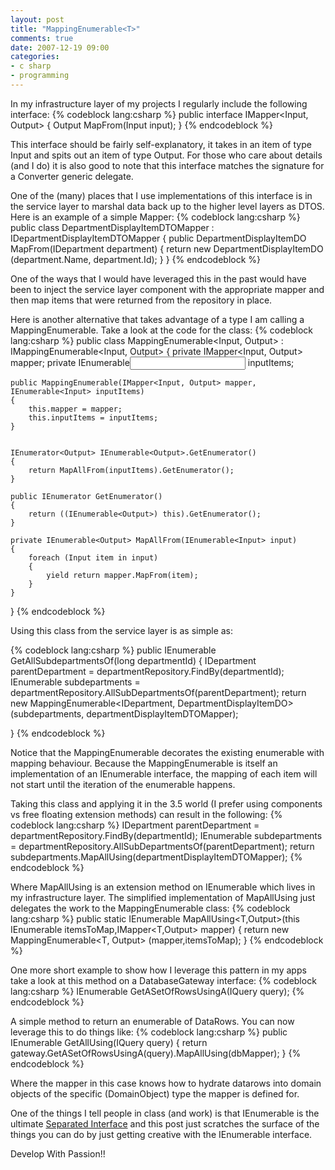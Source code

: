 ```yaml
---
layout: post
title: "MappingEnumerable<T>"
comments: true
date: 2007-12-19 09:00
categories:
- c sharp
- programming
---
```


In my infrastructure layer of my projects I regularly include the following interface:
{% codeblock lang:csharp %}
public interface IMapper<Input, Output>
{
  Output MapFrom(Input input);
}
{% endcodeblock %}




This interface should be fairly self-explanatory, it takes in an item of type Input and spits out an item of type Output. For those who care about details (and I do) it is also good to note that this interface matches the signature for a Converter generic delegate.

One of the (many) places that I use implementations of this interface is in the service layer to marshal data back up to the higher level layers as DTOS. Here is an example of a simple Mapper:
{% codeblock lang:csharp %}
public class DepartmentDisplayItemDTOMapper : IDepartmentDisplayItemDTOMapper 
{
  public DepartmentDisplayItemDO MapFrom(IDepartment department) 
  {
    return new DepartmentDisplayItemDO
      (department.Name, department.Id);
  }
}
{% endcodeblock %}




One of the ways that I would have leveraged this in the past would have been to inject the service layer component with the appropriate mapper and then map items that were returned from the repository in place.

Here is another alternative that takes advantage of a type I am calling a MappingEnumerable<T>. Take a look at the code for the class:
{% codeblock lang:csharp %}
public class MappingEnumerable<Input, Output> : IMappingEnumerable<Input, Output>
{
    private IMapper<Input, Output> mapper;
    private IEnumerable<Input> inputItems;


    public MappingEnumerable(IMapper<Input, Output> mapper, IEnumerable<Input> inputItems)
    {
        this.mapper = mapper;
        this.inputItems = inputItems;
    }


    IEnumerator<Output> IEnumerable<Output>.GetEnumerator()
    {
        return MapAllFrom(inputItems).GetEnumerator();
    }

    public IEnumerator GetEnumerator()
    {
        return ((IEnumerable<Output>) this).GetEnumerator();
    }

    private IEnumerable<Output> MapAllFrom(IEnumerable<Input> input)
    {
        foreach (Input item in input)
        {
            yield return mapper.MapFrom(item);
        }
    }
}
{% endcodeblock %}




Using this class from the service layer is as simple as:

 
{% codeblock lang:csharp %}
public IEnumerable<DepartmentDisplayItemDO> GetAllSubdepartmentsOf(long departmentId)
{
    IDepartment parentDepartment = departmentRepository.FindBy(departmentId);
    IEnumerable<IDepartment> subdepartments = departmentRepository.AllSubDepartmentsOf(parentDepartment);
    return
        new MappingEnumerable<IDepartment, DepartmentDisplayItemDO>
            (subdepartments,
             departmentDisplayItemDTOMapper);
    
}
{% endcodeblock %}




Notice that the MappingEnumerable decorates the existing enumerable with mapping behaviour. Because the MappingEnumerable is itself an implementation of an IEnumerable<T> interface, the mapping of each item will not start until the iteration of the enumerable happens.

Taking this class and applying it in the 3.5 world (I prefer using components vs free floating extension methods) can result in the following:
{% codeblock lang:csharp %}
 IDepartment parentDepartment = departmentRepository.FindBy(departmentId);
 IEnumerable<IDepartment> subdepartments = departmentRepository.AllSubDepartmentsOf(parentDepartment);
 return subdepartments.MapAllUsing(departmentDisplayItemDTOMapper);
{% endcodeblock %}




Where MapAllUsing is an extension method on IEnumerable<t> which lives in my infrastructure layer. The simplified implementation of MapAllUsing just delegates the work to the MappingEnumerable class: 
{% codeblock lang:csharp %}
public static IEnumerable<Output> MapAllUsing<T,Output>(this IEnumerable<T> itemsToMap,IMapper<T,Output> mapper) 
{ 
  return new MappingEnumerable<T, Output> (mapper,itemsToMap);
}
{% endcodeblock %}




One more short example to show how I leverage this pattern in my apps take a look at this method on a DatabaseGateway interface:
{% codeblock lang:csharp %}
IEnumerable<DataRow> GetASetOfRowsUsingA(IQuery query); 
{% endcodeblock %}




A simple method to return an enumerable of DataRows. You can now leverage this to do things like:
{% codeblock lang:csharp %}
public IEnumerable<DomainObject> GetAllUsing(IQuery query)
{
   return gateway.GetASetOfRowsUsingA(query).MapAllUsing(dbMapper);
}
{% endcodeblock %}




Where the mapper in this case knows how to hydrate datarows into domain objects of the specific (DomainObject) type the mapper is defined for.

One of the things I tell people in class (and work) is that IEnumerable is the ultimate [Separated Interface](http://martinfowler.com/eaaCatalog/separatedInterface.html) and this post just scratches the surface of the things you can do by just getting creative with the IEnumerable interface.

Develop With Passion!!




